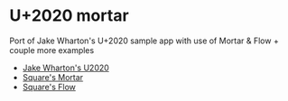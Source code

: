 U+2020 mortar
============

Port of Jake Wharton's U+2020 sample app with use of Mortar &amp; Flow + couple more examples

* [Jake Wharton's U2020](https://github.com/JakeWharton/u2020)
* [Square's Mortar](https://github.com/square/mortar)
* [Square's Flow](https://github.com/square/flow)
